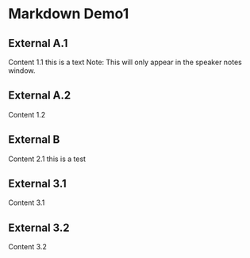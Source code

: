 # Markdown Demo1


## External A.1
Content 1.1
this is a text
Note: This will only appear in the speaker notes window.


## External A.2

Content 1.2



## External B

Content 2.1
this is a test


## External 3.1

Content 3.1


## External 3.2

Content 3.2
